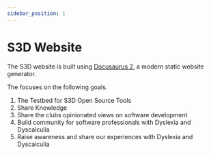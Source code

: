 ```yaml
---
sidebar_position: 1
---
```

# S3D Website

The S3D website is built using [Docusaurus 2](https://docusaurus.io/), a modern
static website generator.

The focuses on the following goals.
1. The Testbed for S3D Open Source Tools
1. Share Knowledge
1. Share the clubs opinionated views on software development
1. Build community for software professionals with Dyslexia and Dyscalculia
1. Raise awareness and share our experiences with Dyslexia and Dyscalculia

